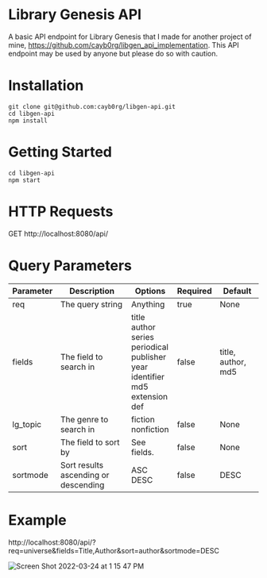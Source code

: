 # Library Genesis API

A basic API endpoint for Library Genesis that I made for another project of mine, https://github.com/cayb0rg/libgen_api_implementation. This API endpoint may be used by anyone but please do so with caution.

# Installation

```
git clone git@github.com:cayb0rg/libgen-api.git
cd libgen-api
npm install
```

# Getting Started

```
cd libgen-api
npm start
```

# HTTP Requests

GET http://localhost:8080/api/

# Query Parameters

| Parameter  | Description | Options | Required | Default |
| ---------- | ----------- | ------- | -------- | ------- |
| req  | The query string  | Anything | true | None |
| fields  | The field to search in  | title<br/>author<br/>series<br/>periodical<br/>publisher<br/>year<br/>identifier<br/>md5<br/>extension<br/>def | false | title, author, md5 |
| lg_topic | The genre to search in | fiction<br/>nonfiction | false | None |
| sort | The field to sort by | See fields. | false | None |
| sortmode | Sort results ascending or descending | ASC<br/>DESC | false | DESC |

# Example
http://localhost:8080/api/?req=universe&fields=Title,Author&sort=author&sortmode=DESC

![Screen Shot 2022-03-24 at 1 15 47 PM](https://user-images.githubusercontent.com/46247315/159973149-9745e477-9925-456c-9124-f8d00151934c.png)

